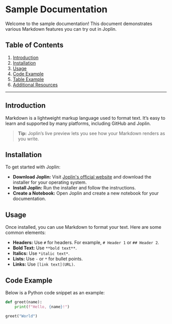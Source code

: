 # Sample Documentation

Welcome to the sample documentation! This document demonstrates various Markdown features you can try out in Joplin.

## Table of Contents

1. [Introduction](#introduction)
2. [Installation](#installation)
3. [Usage](#usage)
4. [Code Example](#code-example)
5. [Table Example](#table-example)
6. [Additional Resources](#additional-resources)

---

## Introduction

Markdown is a lightweight markup language used to format text. It’s easy to learn and supported by many platforms, including GitHub and Joplin.

> **Tip:** Joplin’s live preview lets you see how your Markdown renders as you write.

## Installation

To get started with Joplin:

- **Download Joplin:** Visit [Joplin's official website](https://joplinapp.org/) and download the installer for your operating system.
- **Install Joplin:** Run the installer and follow the instructions.
- **Create a Notebook:** Open Joplin and create a new notebook for your documentation.

## Usage

Once installed, you can use Markdown to format your text. Here are some common elements:

- **Headers:** Use `#` for headers. For example, `# Header 1` or `## Header 2`.
- **Bold Text:** Use `**bold text**`.
- **Italics:** Use `*italic text*`.
- **Lists:** Use `-` or `*` for bullet points.
- **Links:** Use `[link text](URL)`.

## Code Example

Below is a Python code snippet as an example:

```python
def greet(name):
    print(f"Hello, {name}!")

greet("World")
